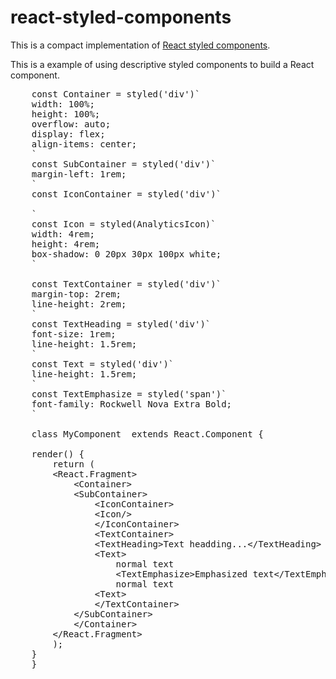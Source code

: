 # react-styled-components
This is a compact implementation of [React styled components](https://styled-components.com/).

This is a example of using descriptive styled components to build a React component.

<pre>
    const Container = styled('div')` 
    width: 100%;
    height: 100%;
    overflow: auto;
    display: flex;
    align-items: center;
    `
    const SubContainer = styled('div')`
    margin-left: 1rem;
    `
    const IconContainer = styled('div')`

    `
    const Icon = styled(AnalyticsIcon)`
    width: 4rem;
    height: 4rem;
    box-shadow: 0 20px 30px 100px white;
    `

    const TextContainer = styled('div')`
    margin-top: 2rem; 
    line-height: 2rem;
    `
    const TextHeading = styled('div')`  
    font-size: 1rem;
    line-height: 1.5rem;
    `
    const Text = styled('div')` 
    line-height: 1.5rem;
    `
    const TextEmphasize = styled('span')`  
    font-family: Rockwell Nova Extra Bold;
    `

    class MyComponent  extends React.Component {

    render() {
        return (
        &lt;React.Fragment&gt;
            &lt;Container&gt;
            &lt;SubContainer&gt;
                &lt;IconContainer&gt;
                &lt;Icon/&gt;
                &lt;/IconContainer&gt;
                &lt;TextContainer&gt;
                &lt;TextHeading&gt;Text headding...&lt;/TextHeading&gt;
                &lt;Text&gt;
                    normal text
                    &lt;TextEmphasize&gt;Emphasized text&lt;/TextEmphasize&gt; 
                    normal text
                &lt;Text&gt;
                &lt;/TextContainer&gt;
            &lt;/SubContainer&gt;
            &lt;/Container&gt;
        &lt;/React.Fragment&gt;
        );
    }
    }
</pre>

